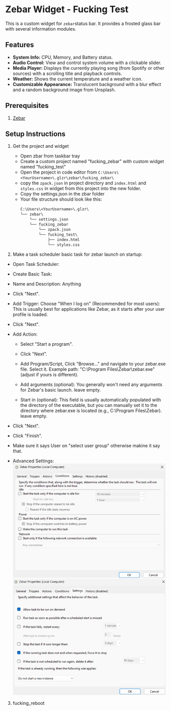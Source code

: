 # Zebar Widget - Fucking Test

This is a custom widget for `zebar`status bar. It provides a frosted glass bar with several information modules.

## Features

*   **System Info:** CPU, Memory, and Battery status.
*   **Audio Control:** View and control system volume with a clickable slider.
*   **Media Player:** Displays the currently playing song (from Spotify or other sources) with a scrolling title and playback controls.
*   **Weather:** Shows the current temperature and a weather icon.
*   **Customizable Appearance:** Translucent background with a blur effect and a random background image from Unsplash.

## Prerequisites

1. [Zebar](https://github.com/glzr-io/zebar)

## Setup Instructions

1.  Get the project and widget
    *   Open zbar from taskbar tray
    *   Create a custom project named "fucking_zebar" with custom widget named "fucking_test"
    *   Open the project in code editor from `C:\Users\<YourUsername>\.glzr\zebar\fucking_zebar\`
    *   copy the `zpack.json` in project directory and `index.html` and `styles.css` in widget from this project into the new folder. 
    * Copy the settings.json in the zbar folder
    * Your file structure should look like this:
        ```
        C:\Users\<YourUsername>\.glzr\
        └── zebar\
            └── settings.json
            └── fucking_zebar
                └── zpack.json
                └── fucking_test\
                    ├── index.html
                    └── styles.css
        ```


2. Make a task scheduler basic task for zebar launch on startup:

* Open Task Scheduler:

* Create Basic Task:

* Name and Description: Anything

* Click "Next".

* Add Trigger: Choose "When I log on" (Recommended for most users): This is usually best for applications like Zebar, as it starts after your user profile is loaded.
<!-- 
(note to self - actually next time try syste startup action trigger)
"When the computer starts": This runs the task very early in the boot process, even before anyone logs in. This might be useful if Zebar needs to be active system-wide from the absolute start, but can sometimes cause issues if it relies on user-specific resources or network connections that aren't ready yet. -->

* Click "Next".

* Add Action:
    - Select "Start a program".

    - Click "Next".

    - Add Program/Script, Click "Browse..." and navigate to your zebar.exe file. Select it. Example path: "C:\Program Files\Zebar\zebar.exe" (adjust if yours is different).

    - Add arguments (optional): You generally won't need any arguments for Zebar's basic launch. leave empty.

    - Start in (optional): This field is usually automatically populated with the directory of the executable, but you can manually set it to the directory where zebar.exe is located (e.g., C:\Program Files\Zebar\). leave empty.

* Click "Next".

* Click "Finish".

* Make sure it says User on "select user group" otherwise makine it say that.

* Advanced Settings:
![img](https://github.com/ParamAhuja/zebar_configs/blob/main/resources/image.png)
![img](https://github.com/ParamAhuja/zebar_configs/blob/main/resources/image2.png)

3. fucking_reboot
